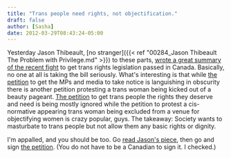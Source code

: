```yaml
---
title: "Trans people need rights, not objectification."
draft: false
author: [Sasha]
date: 2012-03-29T08:43:24-05:00
---
```


Yesterday Jason Thibeault, [no stranger]({{< ref "00284_Jason Thibeault The Problem with Privilege.md" >}}) to these parts, [wrote a great summary of the recent fight](http://freethoughtblogs.com/lousycanuck/2012/03/28/underwhelming-response-to-trans-rights-bill-overwhelming-response-to-trans-beauty-queen/) to get trans rights legislation passed in Canada. Basically, no one at all is taking the bill seriously. What's interesting is that while [the petition](https://www.change.org/petitions/members-of-canadian-parliament-and-senate-pass-bill-c-279-the-trans-rights-bill#) to get the MPs and media to take notice is languishing in obscurity there is another petition protesting a trans woman being kicked out of a beauty pageant. [The petition](https://www.change.org/petitions/members-of-canadian-parliament-and-senate-pass-bill-c-279-the-trans-rights-bill#) to get trans people the rights they deserve and need is being mostly ignored while the petition to protest a cis-normative appearing trans woman being excluded from a venue for objectifying women is crazy popular, guys. The takeaway: Society wants to masturbate to trans people but not allow them any basic rights or dignity.

I'm appalled, and you should be too. Go [read Jason's piece](http://freethoughtblogs.com/lousycanuck/2012/03/28/underwhelming-response-to-trans-rights-bill-overwhelming-response-to-trans-beauty-queen/), then go and sign [the petition](https://www.change.org/petitions/members-of-canadian-parliament-and-senate-pass-bill-c-279-the-trans-rights-bill#). (You do not have to be a Canadian to sign it. I checked.)
